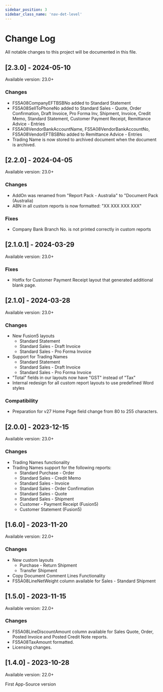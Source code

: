 ```yaml
---
sidebar_position: 3
sidebar_class_name: 'nav-det-level'
---
```


# Change Log
All notable changes to this project will be documented in this file.
 
## [2.3.0] - 2024-05-10
  
Available version: 23.0+

### Changes
- FS5A08CompanyEFTBSBNo added to Standard Statement
- FS5A08SellToPhoneNo added to Standard Sales - Quote, Order Confirmation, Draft Invoice, Pro Forma Inv, Shipment, Invoice, Credit Memo, Standard Statement, Customer Payment Receipt, Remittance Advice - Entries
- FS5A08VendorBankAccountName, FS5A08VendorBankAccountNo, FS5A08VendorEFTBSBNo added to Remittance Advice - Entries
- Trading Name is now stored to archived document when the document is archived.

## [2.2.0] - 2024-04-05
  
Available version: 23.0+

### Changes
- AddOn was renamed from "Report Pack - Australia" to "Document Pack (Australia)
- ABN in all custom reports is now formatted: "XX XXX XXX XXX"

### Fixes
- Company Bank Branch No. is not printed correctly in custom reports

## [2.1.0.1] - 2024-03-29
  
Available version: 23.0+

### Fixes
- Hotfix for Customer Payment Receipt layout that generated additional blank page.

## [2.1.0] - 2024-03-28
  
Available version: 23.0+

### Changes
- New Fusion5 layouts
  - Standard Statement
  - Standard Sales - Draft Invoice
  - Standard Sales - Pro Forma Invoice
- Support for Trading Names
  - Standard Statement
  - Standard Sales - Draft Invoice
  - Standard Sales - Pro Forma Invoice
- "Total" fields in our layouts now have "GST" instead of "Tax"
- Internal redesign for all custom report layouts to use predefined Word styles

### Compatibility
- Preparation for v27 Home Page field change from 80 to 255 characters.

## [2.0.0] - 2023-12-15
  
Available version: 23.0+

### Changes
- Trading Names functionality
- Trading Names support for the following reports:
  - Standard Purchase - Order
  - Standard Sales - Credit Memo
  - Standard Sales - Invoice
  - Standard Sales - Order Confirmation
  - Standard Sales - Quote
  - Standard Sales - Shipment
  - Customer - Payment Receipt (Fusion5)
  - Customer Statement (Fusion5)

## [1.6.0] - 2023-11-20
  
Available version: 22.0+

### Changes
- New custom layouts
  - Purchase - Return Shipment
  - Transfer Shipment
- Copy Document Comment Lines Functionality
- FS5A08LineNetWeight column available for Sales - Standard Shipment

## [1.5.0] - 2023-11-15
  
Available version: 22.0+

### Changes
- FS5A08LineDiscountAmount column available for Sales Quote, Order, Posted Invoice and Posted Credit Note reports.
- FS5A08TaxAmount formatted.
- Licensing changes.

## [1.4.0] - 2023-10-28
  
Available version: 22.0+

First App-Source version
